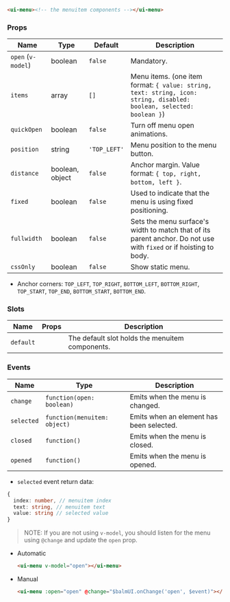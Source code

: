 ```html
<ui-menu><!-- the menuitem components --></ui-menu>
```

### Props

| Name               | Type            | Default      | Description                                                                                                                   |
| ------------------ | --------------- | ------------ | ----------------------------------------------------------------------------------------------------------------------------- |
| `open` (`v-model`) | boolean         | `false`      | Mandatory.                                                                                                                    |
| `items`            | array           | `[]`         | Menu items. (one item format: `{ value: string, text: string, icon: string, disabled: boolean, selected: boolean }`) |
| `quickOpen`        | boolean         | `false`      | Turn off menu open animations.                                                                                                |
| `position`         | string          | `'TOP_LEFT'` | Menu position to the menu button.                                                                                             |
| `distance`         | boolean, object | `false`      | Anchor margin. Value format: `{ top, right, bottom, left }`.                                                                  |
| `fixed`            | boolean         | `false`      | Used to indicate that the menu is using fixed positioning.                                                                    |
| `fullwidth`        | boolean         | `false`      | Sets the menu surface's width to match that of its parent anchor. Do not use with `fixed` or if hoisting to body.             |
| `cssOnly`          | boolean         | `false`      | Show static menu.                                                                                                             |

- Anchor corners: `TOP_LEFT`, `TOP_RIGHT`, `BOTTOM_LEFT`, `BOTTOM_RIGHT`, `TOP_START`, `TOP_END`, `BOTTOM_START`, `BOTTOM_END`.

### Slots

| Name      | Props | Description                                     |
| --------- | ----- | ----------------------------------------------- |
| `default` |       | The default slot holds the menuitem components. |

### Events

| Name       | Type                         | Description                              |
| ---------- | ---------------------------- | ---------------------------------------- |
| `change`   | `function(open: boolean)`    | Emits when the menu is changed.          |
| `selected` | `function(menuitem: object)` | Emits when an element has been selected. |
| `closed`   | `function()`                 | Emits when the menu is closed.           |
| `opened`   | `function()`                 | Emits when the menu is opened.           |

- `selected` event return data:

```ts
{
  index: number, // menuitem index
  text: string, // menuitem text
  value: string // selected value
}
```

> NOTE: If you are not using `v-model`, you should listen for the menu using `@change` and update the `open` prop.

- Automatic

  ```html
  <ui-menu v-model="open"></ui-menu>
  ```

- Manual

  ```html
  <ui-menu :open="open" @change="$balmUI.onChange('open', $event)"></ui-menu>
  ```
